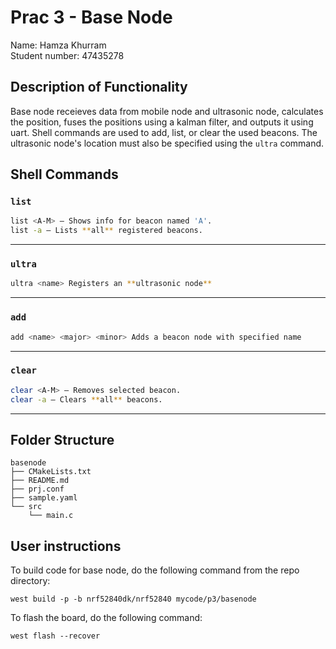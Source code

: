 # Prac 3 - Base Node

Name: Hamza Khurram<br>
Student number: 47435278<br>

## Description of Functionality
Base node receieves data from mobile node and ultrasonic node, calculates
the position, fuses the positions using a kalman filter, and outputs it using uart.
Shell commands are used to add, list, or clear the used beacons. The ultrasonic node's
location must also be specified using the `ultra` command.

## Shell Commands

### `list`

```sh
list <A-M> – Shows info for beacon named 'A'.
list -a – Lists **all** registered beacons.
```

---

### `ultra`

```sh
ultra <name> Registers an **ultrasonic node** 
```
---

### `add`

```sh
add <name> <major> <minor> Adds a beacon node with specified name 
```

---

### `clear`

```sh
clear <A-M> – Removes selected beacon.
clear -a – Clears **all** beacons.
```

---


## Folder Structure
```
basenode
├── CMakeLists.txt
├── README.md
├── prj.conf
├── sample.yaml
└── src
    └── main.c
```

## User instructions
To build code for base node, do the following command
from the repo directory:
```
west build -p -b nrf52840dk/nrf52840 mycode/p3/basenode
```

To flash the board, do the following command:
```
west flash --recover
```